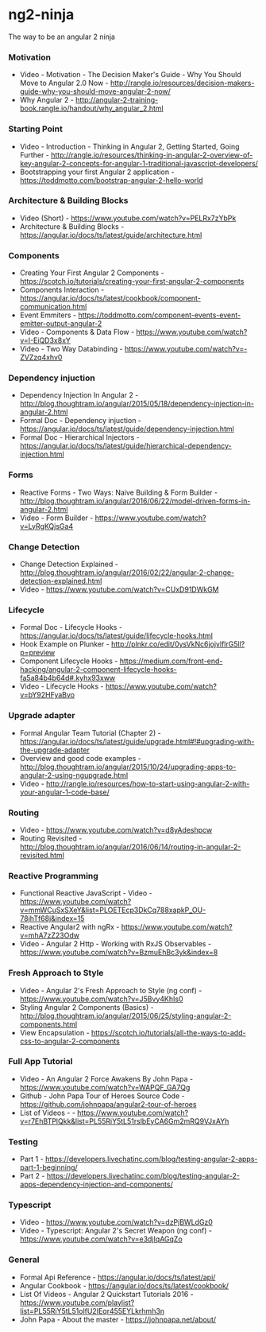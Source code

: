# ng2-ninja
The way to be an angular 2 ninja

### Motivation
* Video - Motivation - The Decision Maker's Guide - Why You Should Move to Angular 2.0 Now -  http://rangle.io/resources/decision-makers-guide-why-you-should-move-angular-2-now/
* Why Angular 2 - http://angular-2-training-book.rangle.io/handout/why_angular_2.html

### Starting Point
* Video - Introduction - Thinking in Angular 2, Getting Started, Going Further - http://rangle.io/resources/thinking-in-angular-2-overview-of-key-angular-2-concepts-for-angular-1-traditional-javascript-developers/
* Bootstrapping your first Angular 2 application - https://toddmotto.com/bootstrap-angular-2-hello-world

### Architecture & Building Blocks
* Video (Short) - https://www.youtube.com/watch?v=PELRx7zYbPk
* Architecture & Building Blocks - https://angular.io/docs/ts/latest/guide/architecture.html

### Components
* Creating Your First Angular 2 Components - https://scotch.io/tutorials/creating-your-first-angular-2-components
* Components Interaction - https://angular.io/docs/ts/latest/cookbook/component-communication.html
* Event Emmiters - https://toddmotto.com/component-events-event-emitter-output-angular-2
* Video - Components & Data Flow - https://www.youtube.com/watch?v=I-EiQD3x8xY
* Video - Two Way Databinding - https://www.youtube.com/watch?v=-ZVZzq4xhv0

### Dependency injuction
* Dependency Injection In Angular 2 - http://blog.thoughtram.io/angular/2015/05/18/dependency-injection-in-angular-2.html
* Formal Doc - Dependency injuction - https://angular.io/docs/ts/latest/guide/dependency-injection.html
* Formal Doc - Hierarchical Injectors - https://angular.io/docs/ts/latest/guide/hierarchical-dependency-injection.html

### Forms
* Reactive Forms - Two Ways: Naive Building & Form Builder - http://blog.thoughtram.io/angular/2016/06/22/model-driven-forms-in-angular-2.html
* Video - Form Builder - https://www.youtube.com/watch?v=LyRgKQjsGa4

### Change Detection
* Change Detection Explained - http://blog.thoughtram.io/angular/2016/02/22/angular-2-change-detection-explained.html
* Video - https://www.youtube.com/watch?v=CUxD91DWkGM

### Lifecycle
* Formal Doc - Lifecycle Hooks - https://angular.io/docs/ts/latest/guide/lifecycle-hooks.html
* Hook Example on Plunker - http://plnkr.co/edit/0ysVkNc6jojvlflrG5ll?p=preview
* Component Lifecycle Hooks - https://medium.com/front-end-hacking/angular-2-component-lifecycle-hooks-fa5a84b4b64d#.kyhx93xww
* Video - Lifecycle Hooks - https://www.youtube.com/watch?v=bY92HFyaBvo

### Upgrade adapter
* Formal Angular Team Tutorial (Chapter 2) - https://angular.io/docs/ts/latest/guide/upgrade.html#!#upgrading-with-the-upgrade-adapter
* Overview and good code examples - http://blog.thoughtram.io/angular/2015/10/24/upgrading-apps-to-angular-2-using-ngupgrade.html
* Video - http://rangle.io/resources/how-to-start-using-angular-2-with-your-angular-1-code-base/

### Routing
* Video - https://www.youtube.com/watch?v=d8yAdeshpcw
* Routing Revisited - http://blog.thoughtram.io/angular/2016/06/14/routing-in-angular-2-revisited.html

### Reactive Programming
* Functional Reactive JavaScript - Video - https://www.youtube.com/watch?v=mmWCuSxSXeY&list=PLOETEcp3DkCq788xapkP_OU-78jhTf68j&index=15
* Reactive Angular2 with ngRx - https://www.youtube.com/watch?v=mhA7zZ23Odw
* Video - Angular 2 Http - Working with RxJS Observables - https://www.youtube.com/watch?v=BzmuEhBc3yk&index=8

### Fresh Approach to Style
* Video - Angular 2's Fresh Approach to Style (ng conf) - https://www.youtube.com/watch?v=J5Bvy4KhIs0
* Styling Angular 2 Components (Basics) - http://blog.thoughtram.io/angular/2015/06/25/styling-angular-2-components.html
* View Encapsulation - https://scotch.io/tutorials/all-the-ways-to-add-css-to-angular-2-components

### Full App Tutorial
* Video - An Angular 2 Force Awakens By John Papa - https://www.youtube.com/watch?v=WAPQF_GA7Qg
* Github - John Papa Tour of Heroes Source Code - https://github.com/johnpapa/angular2-tour-of-heroes
* List of Videos -  - https://www.youtube.com/watch?v=r7EhBTPlQkk&list=PL55RiY5tL51rslbEyCA6Gm2mRQ9VJxAYh

### Testing
* Part 1 - https://developers.livechatinc.com/blog/testing-angular-2-apps-part-1-beginning/
* Part 2 - https://developers.livechatinc.com/blog/testing-angular-2-apps-dependency-injection-and-components/

### Typescript
* Video - https://www.youtube.com/watch?v=dzPjBWLdGz0
* Video - Typescript: Angular 2's Secret Weapon (ng conf) - https://www.youtube.com/watch?v=e3djIqAGqZo

### General
* Formal Api Reference - https://angular.io/docs/ts/latest/api/
* Angular Cookbook - https://angular.io/docs/ts/latest/cookbook/
* List Of Videos - Angular 2 Quickstart Tutorials 2016 - https://www.youtube.com/playlist?list=PL55RiY5tL51olfU2IEqr455EYLkrhmh3n
* John Papa - About the master - https://johnpapa.net/about/
